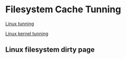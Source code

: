 # Filesystem Cache Tunning

[Linux tunning](https://yq.aliyun.com/articles/637634?spm=a2c4e.11153940.0.0.61904289RxXxtO)

[Linux kernel tunning](https://yq.aliyun.com/articles/509658?spm=a2c4e.11153940.0.0.61904289RxXxtO)

## Linux filesystem dirty page

